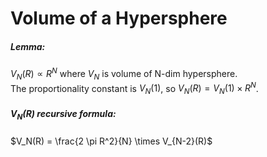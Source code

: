 # Volume of a Hypersphere

##### Lemma:  
$V_N(R) \propto R^N$ where $V_N$ is volume of N-dim hypersphere.  
The proportionality constant is $V_N(1)$, so $V_N(R) = V_N(1) \times R^N$.

##### $V_N(R)$ recursive formula:  
$V_N(R) = \frac{2 \pi R^2}{N} \times V_{N-2}(R)$
